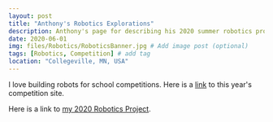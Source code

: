 ```yaml
---
layout: post
title: "Anthony's Robotics Explorations"
description: Anthony's page for describing his 2020 summer robotics projects.
date: 2020-06-01
img: files/Robotics/RoboticsBanner.jpg # Add image post (optional)
tags: [Robotics, Competition] # add tag
location: "Collegeville, MN, USA"
---
```


I love building robots for school competitions.  Here is a [link](https://www.visitstcloud.com/2020-mn-state-vex-robotics-competition/) to this year's competition site.

Here is a link to [my 2020 Robotics Project](files/Robotics/Robotics-Project.html).
